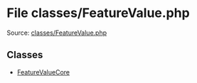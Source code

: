 File classes/FeatureValue.php
=========

Source: [classes/FeatureValue.php](https://github.com/PrestaShop/PrestaShop/blob/1.6.1.3/classes/FeatureValue.php)


Classes
-------

* [FeatureValueCore](class.FeatureValueCore.md)


